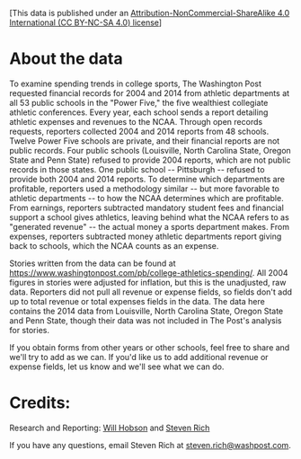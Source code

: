 [This data is published under an [Attribution-NonCommercial-ShareAlike 4.0 International (CC BY-NC-SA 4.0) license](https://creativecommons.org/licenses/by-nc-sa/4.0/)]

# About the data
To examine spending trends in college sports, The Washington Post requested financial records for 2004 and 2014 from athletic departments at all 53 public schools in the "Power Five," the five wealthiest collegiate athletic conferences. Every year, each school sends a report detailing athletic expenses and revenues to the NCAA. Through open records requests, reporters collected 2004 and 2014 reports from 48 schools. Twelve Power Five schools are private, and their financial reports are not public records. Four public schools (Louisville, North Carolina State, Oregon State and Penn State) refused to provide 2004 reports, which are not public records in those states. One public school -- Pittsburgh -- refused to provide both 2004 and 2014 reports. To determine which departments are profitable, reporters used a methodology similar -- but more favorable to athletic departments -- to how the NCAA determines which are profitable. From earnings, reporters subtracted mandatory student fees and financial support a school gives athletics, leaving behind what the NCAA refers to as "generated revenue" -- the actual money a sports department makes. From expenses, reporters subtracted money athletic departments report giving back to schools, which the NCAA counts as an expense.

Stories written from the data can be found at https://www.washingtonpost.com/pb/college-athletics-spending/. All 2004 figures in stories were adjusted for inflation, but this is the unadjusted, raw data. Reporters did not pull all revenue or expense fields, so fields don't add up to total revenue or total expenses fields in the data. The data here contains the 2014 data from Louisville, North Carolina State, Oregon State and Penn State, though their data was not included in The Post's analysis for stories.

If you obtain forms from other years or other schools, feel free to share and we'll try to add as we can. If you'd like us to add additional revenue or expense fields, let us know and we'll see what we can do.

# Credits:

Research and Reporting: [Will Hobson](http://www.washingtonpost.com/people/will-hobson) and [Steven Rich](https://www.washingtonpost.com/people/steven-rich)

If you have any questions, email Steven Rich at steven.rich@washpost.com.
